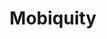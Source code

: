 ---
facebook: https://facebook.com/Mobiquity
instagram: https://instagram.com/mobiquityeu
linkedin: https://linkedin.com/company/mobiquityinc
logohandle: mobiquity
sort: mobiquity
title: Mobiquity
twitter: https://x.com/mobiquityinc
website: https://www.mobiquity.com/
---